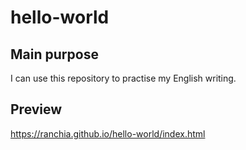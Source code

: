 # hello-world

## Main purpose
I can use this repository to practise my English writing.

## Preview
https://ranchia.github.io/hello-world/index.html
